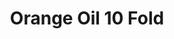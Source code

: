 ---
name: Orange Oil 10 Fold
title: Orange Oil 10 Fold
details:
  - detail:
      key: "Odour"
      value: "Characteristic"
  - detail:
      key: "Brand"
      value: "Natural Aroma"
  - detail:
      key: "Refractive Index"
      value: "1.4700 to 1.4850 (at 20 deg C)"
  - detail:
      key: "Specific Gravity"
      value: "0.8600 to 0.8950 (at 20 deg C)"
  - detail:
      key: "Appearance"
      value: "Dark Orange Brown Liquid"
  - detail:
      key: "Aldehyde Content"
      value: "7.00 ~ 9.00% Minimum"
  - detail:
      key: "CAS No"
      value: "8028-48-6"
  - detail:
      key: "FEMA No"
      value: "2826"
  - detail:
      key: "EINECS No"
      value: "232-433-8"
  - detail:
      key: "HS Code"
      value: "3301"
  - detail:
      key: "Quality assurance"
      value: "WHO/GMP Certified & ISO 9001-2008 Certified & KOSHER"
  - detail:
      key: "Packaging Size"
      value: "5, 25, 200 Kg"
  - detail:
      key: "Packaging Type"
      value: "Can, Barrel"
  - detail:
      key: "Physical State"
      value: "Liquid"
showOnHome: false
thumbnail: https://5.imimg.com/data5/SELLER/Default/2021/12/PB/AB/QZ/3823480/orange-oil-10-fold-500x500.jpg
productImages:
  - https://ucarecdn.com/8213c725-21d0-4ac0-ad5e-c1975c20032b/
category: essential oils
---